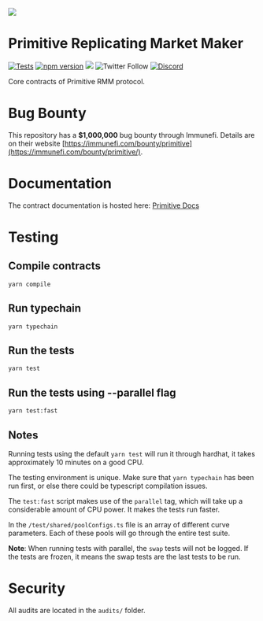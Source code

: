 ![](https://pbs.twimg.com/profile_banners/1241234631707381760/1588727988/1500x500)

# Primitive Replicating Market Maker

[![Tests](https://github.com/primitivefinance/rmm-core/actions/workflows/ci.yaml/badge.svg)](https://github.com/primitivefinance/rmm-core/actions/workflows/ci.yaml)
[![npm version](https://img.shields.io/npm/v/@primitivefi/rmm-core/latest.svg)](https://www.npmjs.com/package/@primitivefi/rmm-core/v/latest)
[![](https://img.shields.io/github/stars/primitivefinance/primitive-v2-core?style=social)](https://img.shields.io/github/stars/primitivefinance/primitive-v2-core?style=social)
![Twitter Follow](https://img.shields.io/twitter/follow/primitivefi?style=social)
[![Discord](https://img.shields.io/discord/168831573876015105.svg?label=&logo=discord&logoColor=ffffff&color=7389D8&labelColor=6A7EC2)](https://discord.gg/rzRwJ4K)

Core contracts of Primitive RMM protocol.

# Bug Bounty

This repository has a **$1,000,000** bug bounty through Immunefi. Details are on their website [https://immunefi.com/bounty/primitive](https://immunefi.com/bounty/primitive/).

# Documentation

The contract documentation is hosted here: [Primitive Docs](https://docs.primitive.finance)

# Testing

## Compile contracts

`yarn compile`

## Run typechain

`yarn typechain`

## Run the tests

`yarn test`

## Run the tests using --parallel flag

`yarn test:fast`

## Notes

Running tests using the default `yarn test` will run it through hardhat, it takes approximately 10 minutes on a good CPU.

The testing environment is unique. Make sure that `yarn typechain` has been run first, or else there could be typescript compilation issues.

The `test:fast` script makes use of the `parallel` tag, which will take up a considerable amount of CPU power. It makes the tests run faster.

In the `/test/shared/poolConfigs.ts` file is an array of different curve parameters. Each of these pools will go through the entire test suite.

**Note**: When running tests with parallel, the `swap` tests will not be logged. If the tests are frozen, it means the swap tests are the last tests to be run.

# Security

All audits are located in the `audits/` folder.
